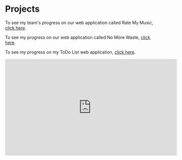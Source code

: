 # Projects

To see my team's progress on our web application called Rate My Music, [click here](https://github.com/arikapasha/RateMyMusic).

To see my progress on our web application called No More Waste, [click here](https://github.com/arikapasha/NoMoreWaste).

To see my progress on my ToDo List web application, [click here](https://ense374lab5.arikapasha.repl.co/).

<iframe width="560" height="315" src="https://www.youtube.com/embed/eJxLu4MDFrA" title="YouTube video player" frameborder="0" allow="accelerometer; autoplay; clipboard-write; encrypted-media; gyroscope; picture-in-picture" allowfullscreen></iframe>
